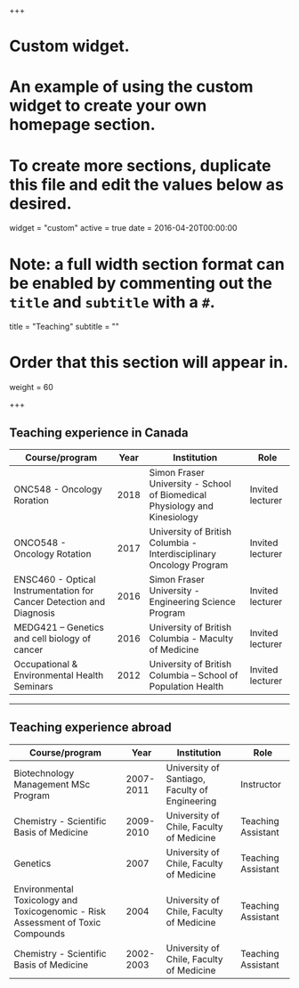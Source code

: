 +++
# Custom widget.
# An example of using the custom widget to create your own homepage section.
# To create more sections, duplicate this file and edit the values below as desired.
widget = "custom"
active = true
date = 2016-04-20T00:00:00

# Note: a full width section format can be enabled by commenting out the `title` and `subtitle` with a `#`.
title = "Teaching"
subtitle = ""

# Order that this section will appear in.
weight = 60

+++  

## Teaching experience in Canada

**Course/program** | **Year** | **Institution** |	**Role**
-------------------|----------|-----------------|-----------
ONC548 - Oncology Roration | 2018 | Simon Fraser University - School of Biomedical Physiology and Kinesiology |	Invited lecturer
ONCO548 - Oncology Rotation | 2017 |	University of British Columbia - Interdisciplinary Oncology Program |	Invited lecturer
ENSC460 - Optical Instrumentation for Cancer Detection and Diagnosis | 2016 |	Simon Fraser University - Engineering Science Program |	Invited lecturer
MEDG421 – Genetics and cell biology of cancer | 2016 |	University of British Columbia - Maculty of Medicine |	Invited lecturer
Occupational & Environmental Health Seminars | 2012 | University of British Columbia – School of Population Health |	Invited lecturer  

***  


## Teaching experience abroad
**Course/program** | **Year** | **Institution** |	**Role**
-------------------|----------|-----------------|-----------
Biotechnology Management MSc Program | 2007-2011 | University of Santiago, Faculty of Engineering | Instructor 
Chemistry - Scientific Basis of Medicine | 2009-2010 | University of Chile, Faculty of Medicine | Teaching Assistant
Genetics | 2007 | University of Chile, Faculty of Medicine | Teaching Assistant
Environmental Toxicology and Toxicogenomic - Risk Assessment of Toxic Compounds | 2004 | University of Chile, Faculty of Medicine | Teaching Assistant
Chemistry - Scientific Basis of Medicine | 2002-2003 | University of Chile, Faculty of Medicine | Teaching Assistant


